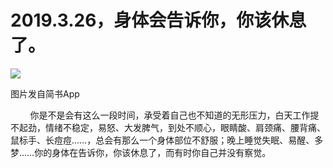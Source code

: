 
# 2019.3.26，身体会告诉你，你该休息了。

![](http://upload-images.jianshu.io/upload_images/3910675-dcdf3a5b92ff57e0.jpg?imageMogr2/auto-orient/strip%7CimageView2/2/w/1080/q/50)  

图片发自简书App

  

        你是不是会有这么一段时间，承受着自己也不知道的无形压力，白天工作提不起劲，情绪不稳定，易怒、大发脾气，到处不顺心，眼睛酸、肩颈痛、腰背痛、鼠标手、长痘痘……，总会有那么一个身体部位不舒服；晚上睡觉失眠、易醒、多梦……你的身体在告诉你，你该休息了，而有时你自己并没有察觉。